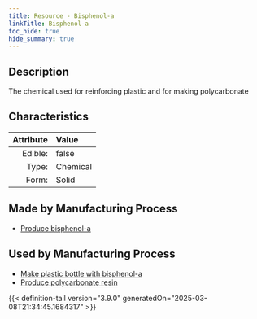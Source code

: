 ```yaml
---
title: Resource - Bisphenol-a
linkTitle: Bisphenol-a
toc_hide: true
hide_summary: true
---
```

<!-- This is generated by the MarsSim HelpGenertor, do not edit. -->

## Description
 &#10;&#9;&#9;The chemical used for reinforcing&#10;&#9;&#9;plastic and for making polycarbonate

## Characteristics

| Attribute      | Value |
|--------:|:------|
|Edible:|false|
|Type:|Chemical|
|Form:|Solid|
 
## Made by Manufacturing Process

- [Produce bisphenol-a](/docs/definitions/process/produce-bisphenol-a)

## Used by Manufacturing Process

- [Make plastic bottle with bisphenol-a](/docs/definitions/process/make-plastic-bottle-with-bisphenol-a)
- [Produce polycarbonate resin](/docs/definitions/process/produce-polycarbonate-resin)


    


{{< definition-tail version="3.9.0" generatedOn="2025-03-08T21:34:45.1684317" >}}


